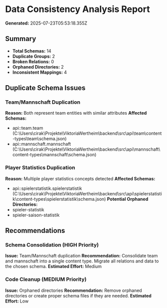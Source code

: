 # Data Consistency Analysis Report

**Generated:** 2025-07-23T05:53:18.355Z

## Summary

- **Total Schemas:** 14
- **Duplicate Groups:** 2
- **Broken Relations:** 0
- **Orphaned Directories:** 2
- **Inconsistent Mappings:** 4

## Duplicate Schema Issues

### Team/Mannschaft Duplication
**Reason:** Both represent team entities with similar attributes
**Affected Schemas:**
- api::team.team (C:\Users\cirak\Projekte\ViktoriaWertheim\backend\src\api\team\content-types\team\schema.json)
- api::mannschaft.mannschaft (C:\Users\cirak\Projekte\ViktoriaWertheim\backend\src\api\mannschaft\content-types\mannschaft\schema.json)

### Player Statistics Duplication
**Reason:** Multiple player statistics concepts detected
**Affected Schemas:**
- api::spielerstatistik.spielerstatistik (C:\Users\cirak\Projekte\ViktoriaWertheim\backend\src\api\spielerstatistik\content-types\spielerstatistik\schema.json)
**Potential Orphaned Directories:**
- spieler-statistik
- spieler-saison-statistik

## Recommendations

### Schema Consolidation (HIGH Priority)
**Issue:** Team/Mannschaft duplication
**Recommendation:** Consolidate team and mannschaft into a single content type. Migrate all relations and data to the chosen schema.
**Estimated Effort:** Medium

### Code Cleanup (MEDIUM Priority)
**Issue:** Orphaned directories
**Recommendation:** Remove orphaned directories or create proper schema files if they are needed.
**Estimated Effort:** Low
